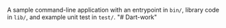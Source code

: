 A sample command-line application with an entrypoint in `bin/`, library code
in `lib/`, and example unit test in `test/`.
"# Dart-work" 
